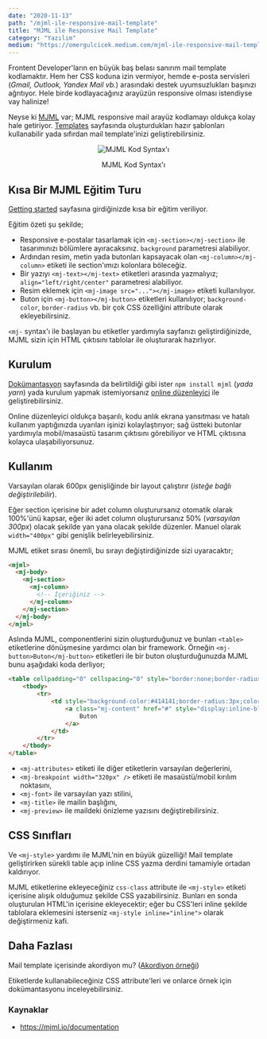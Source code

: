 ```yaml
---
date: "2020-11-13"
path: "/mjml-ile-responsive-mail-template"
title: "MJML ile Responsive Mail Template"
category: "Yazılım"
medium: "https://omergulcicek.medium.com/mjml-ile-responsive-mail-template-4a49d507f0e"
---
```


Frontent Developer'ların en büyük baş belası sanırım mail template kodlamaktır. Hem her CSS koduna izin vermiyor, hemde e-posta servisleri (*Gmail, Outlook, Yandex Mail vb.*) arasındaki destek uyumsuzlukları başınızı ağrıtıyor. Hele birde kodlayacağınız arayüzün responsive olması istendiyse vay halinize!
 
Neyse ki <a href="https://mjml.io/" target="_blank" rel="noreferrer noopener">MJML</a> var; MJML responsive mail arayüz kodlamayı oldukça kolay hale getiriyor. <a href="https://mjml.io/templates" target="_blank" rel="noreferrer noopener">Templates</a>  sayfasında oluşturdukları hazır şablonları kullanabilir yada sıfırdan mail template'inizi geliştirebilirsiniz.

<div align="center">

![MJML Kod Syntax'ı](https://mjml.io/assets/img/index/screen.png)
<figcaption>MJML Kod Syntax'ı</figcaption>
</div>

## Kısa Bir MJML Eğitim Turu

<a href="https://mjml.io/getting-started/1" target="_blank" rel="noreferrer noopener">Getting started</a> sayfasına girdiğinizde kısa bir eğitim veriliyor.

Eğitim özeti şu şekilde;

- Responsive e-postalar tasarlamak için `<mj-section></mj-section>` ile tasarımınızı bölümlere ayıracaksınız. `background` parametresi alabiliyor.
- Ardından resim, metin yada butonları kapsayacak olan `<mj-column></mj-column>` etiketi ile section'ımızı kolonlara böleceğiz.
- Bir yazıyı `<mj-text></mj-text>` etiketleri arasında yazmalıyız; `align="left/right/center"` parametresi alabiliyor.
- Resim eklemek için `<mj-image src="..."></mj-image>` etiketi kullanılıyor.
- Buton için `<mj-button></mj-button>` etiketleri kullanılıyor; `background-color`, `border-radius` vb. bir çok CSS özelliğini attribute olarak ekleyebilirsiniz.

`<mj-` syntax'ı ile başlayan bu etiketler yardımıyla sayfanızı geliştirdiğinizde, MJML sizin için HTML çıktısını tablolar ile oluşturarak hazırlıyor.

## Kurulum

<a href="https://mjml.io/documentation/" target="_blank" rel="noreferrer noopener">Dokümantasyon</a> sayfasında da belirtildiği gibi ister `npm install mjml` (*yada yarn*) yada kurulum yapmak istemiyorsanız <a href="https://mjml.io/try-it-live" target="_blank" rel="noreferrer noopener">online düzenleyici</a> ile geliştirebilirsiniz.

Online düzenleyici oldukça başarılı, kodu anlık ekrana yansıtması ve hatalı kullanım yaptığınızda uyarıları işinizi kolaylaştırıyor; sağ üstteki butonlar yardımıyla mobil/masaüstü tasarım çıktısını görebiliyor ve HTML çıktısına kolayca ulaşabiliyorsunuz.

## Kullanım

Varsayılan olarak 600px genişliğinde bir layout çalıştırır (*isteğe bağlı değiştirilebilir*).

Eğer section içerisine bir adet column oluşturursanız otomatik olarak 100%'ünü kapsar, eğer iki adet column oluşturursanız 50% (*varsayılan 300px*) olacak şekilde yan yana olacak şekilde düzenler. Manuel olarak `width="400px"` gibi genişlik belirleyebilirsiniz.

MJML etiket sırası önemli, bu sırayı değiştirdiğinizde sizi uyaracaktır;

```html
<mjml>
  <mj-body>
    <mj-section>
      <mj-column>
        <!-- İçeriğiniz -->
      </mj-column>
    </mj-section>
  </mj-body>
</mjml>
```

Aslında MJML, componentlerini sizin oluşturduğunuz ve bunları `<table>` etiketlerine dönüşmesine yardımcı olan bir framework. Örneğin `<mj-button>Buton</mj-button>` etiketleri ile bir buton oluşturduğunuzda MJML bunu aşağıdaki koda derliyor;


```html
<table cellpadding="0" cellspacing="0" style="border:none;border-radius:3px;" align="center">
    <tbody>
        <tr>
            <td style="background-color:#414141;border-radius:3px;color:#ffffff;cursor:auto;" align="center" valign="middle" bgcolor="#414141">
                <a class="mj-content" href="#" style="display:inline-block;text-decoration:none;background-color:#414141;border:1px solid #414141;border-radius:3px;color:#ffffff;font-size:13px;font-weight:bold;padding:15px 30px;" target="_blank">
                    Buton
                </a>
            </td>
        </tr>
    </tbody>
</table>
```

- `<mj-attributes>` etiketi ile diğer etiketlerin varsayılan değerlerini,
- `<mj-breakpoint width="320px" />` etiketi ile masaüstü/mobil kırılım noktasını,
- `<mj-font>` ile varsayılan yazı stilini,
- `<mj-title>` ile mailin başlığını,
- `<mj-preview>` ile maildeki önizleme yazısını değiştirebilirsiniz.

## CSS Sınıfları

Ve `<mj-style>` yardımı ile MJML'nin en büyük güzelliği! Mail template geliştirirken sürekli table açıp inline CSS yazma derdini tamamiyle ortadan kaldırıyor.

MJML etiketlerine ekleyeceğiniz `css-class` attribute ile `<mj-style>` etiketi içerisine alışık olduğumuz şekilde CSS yazabilirsiniz. Bunları en sonda oluşturulan HTML'in içerisine ekleyecektir; eğer bu CSS'leri inline şekilde tablolara eklemesini isterseniz `<mj-style inline="inline">` olarak değiştirmeniz kafi. 

## Daha Fazlası

Mail template içerisinde akordiyon mu? (<a href="https://mjml.io/try-it-live/components/accordion" target="_blank" rel="noreferrer noopener">Akordiyon örneği</a>)

Etiketlerde kullanabileceğiniz CSS attribute'leri ve onlarce örnek için dokümantasyonu inceleyebilirsiniz.


### Kaynaklar

- <a href="https://mjml.io/documentation" target="_blank" rel="noreferrer noopener">https://mjml.io/documentation</a>